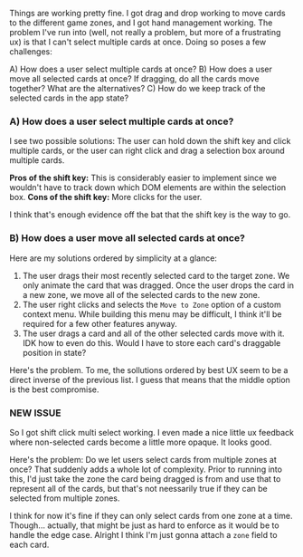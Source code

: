 Things are working pretty fine. I got drag and drop working to move cards to the different game zones, and I got hand management working.
The problem I've run into (well, not really a problem, but more of a frustrating ux) is that I can't select multiple cards at once.
Doing so poses a few challenges:

A) How does a user select multiple cards at once?
B) How does a user move all selected cards at once? If dragging, do all the cards move together? What are the alternatives?
C) How do we keep track of the selected cards in the app state?

### A) How does a user select multiple cards at once?

I see two possible solutions: The user can hold down the shift key and click multiple cards, or the user can right click and drag a selection box around multiple cards.

**Pros of the shift key:** This is considerably easier to implement since we wouldn't have to track down which DOM elements are within the selection box.
**Cons of the shift key:** More clicks for the user.

I think that's enough evidence off the bat that the shift key is the way to go.

### B) How does a user move all selected cards at once?

Here are my solutions ordered by simplicity at a glance:

1. The user drags their most recently selected card to the target zone. We only animate the card that was dragged.
   Once the user drops the card in a new zone, we move all of the selected cards to the new zone.
2. The user right clicks and selects the `Move to Zone` option of a custom context menu.
   While building this menu may be difficult, I think it'll be required for a few other features anyway.
3. The user drags a card and all of the other selected cards move with it. IDK how to even do this. Would I have to store each card's draggable position in state?

Here's the problem. To me, the sollutions ordered by best UX seem to be a direct inverse of the previous list.
I guess that means that the middle option is the best compromise.

### NEW ISSUE

So I got shift click multi select working. I even made a nice little ux feedback where non-selected cards become a little more opaque. It looks good.

Here's the problem: Do we let users select cards from multiple zones at once? That suddenly adds a whole lot of complexity. Prior to running into this, I'd just take the zone the card being dragged is from and use that to represent all of the cards, but that's not neessarily true if they can be selected from multiple zones.

I think for now it's fine if they can only select cards from one zone at a time. Though... actually, that might be just as hard to enforce as it would be to handle the edge case. Alright I think I'm just gonna attach a `zone` field to each card.
